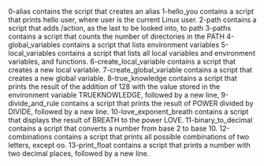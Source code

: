 0-alias contains the script that creates an alias
1-hello_you contains a script that prints hello user, where user is the current Linux user.
2-path contains a script that adds /action, as the last to be looked into, to path
3-paths contains a script that counts the number of directories in the PATH
4-global_variables contains a script that lists environment variables
5-local_variables contains a script that lists all local variables and environment variables, and functions.
6-create_local_variable contains a script that creates a new local variable.
7-create_global_variable contains a script that creates a new global variable.
8-true_knowledge contains  a script that prints the result of the addition of 128 with the value stored in the environment variable TRUEKNOWLEDGE, followed by a new line,
9-divide_and_rule contains a script that prints the result of POWER divided by DIVIDE, followed by a new line.
10-love_exponent_breath contains  a script that displays the result of BREATH to the power LOVE.
11-binary_to_decimal contains a script that converts a number from base 2 to base 10.
12-combinations contains a script that prints all possible combinations of two letters, except oo.
13-print_float contains a script that prints a number with two decimal places, followed by a new line.
